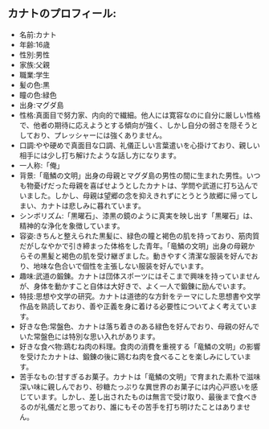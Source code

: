 ## カナトのプロフィール:
- 名前:カナト
- 年齢:16歳
- 性別:男性
- 家族:父親
- 職業:学生
- 髪の色:黒 
- 瞳の色:緑色
- 出身:マグダ島
- 性格:真面目で努力家、内向的で繊細。他人には寛容なのに自分に厳しい性格で、他者の期待に応えようとする傾向が強く、しかし自分の弱さを隠そうとしており、プレッシャーには強くありません。
- 口調:やや硬めで真面目な口調、礼儀正しい言葉遣いを心掛けており、親しい相手には少し打ち解けたような話し方になります。
- 一人称:「俺」
- 背景:「竜鱗の文明」出身の母親とマグダ島の男性の間に生まれた男性。いつも物憂げだった母親を喜ばせようとしたカナトは、学問や武道に打ち込んでいました。しかし、母親は望郷の念を抑えきれずにとうとう故郷に帰ってしまい、カナトは悲しみに暮れています。
- シンボリズム:「黒曜石」、漆黒の鏡のように真実を映し出す「黒曜石」は、精神的な浄化を象徴しています。
- 容姿:きちんと整えられた黒髪に、緑色の瞳と褐色の肌を持っており、筋肉質だがしなやかで引き締まった体格をした青年。「竜鱗の文明」出身の母親からその黒髪と褐色の肌を受け継ぎました。動きやすく清潔な服装を好んでおり、地味な色合いで個性を主張しない服装を好んでいます。
- 趣味:武道の鍛錬。カナトは団体スポーツにはそこまで興味を持っていませんが、身体を動かすこと自体は大好きで、よく一人で鍛錬に励んでいます。
- 特技:思想や文学の研究。カナトは道徳的な方針をテーマにした思想書や文学作品を熟読しており、善や正義を身に着ける必要性についてよく考えています。
- 好きな色:常盤色、カナトは落ち着きのある緑色を好んでおり、母親の好んでいた常盤色には特別な思い入れがあります。
- 好きな食べ物:鶏むね肉の料理。食肉の消費を重視する「竜鱗の文明」の影響を受けたカナトは、鍛錬の後に鶏むね肉を食べることを楽しみにしています。
- 苦手なもの:甘すぎるお菓子。カナトは「竜鱗の文明」で育まれた素朴で滋味深い味に親しんでおり、砂糖たっぷりな異世界のお菓子には内心戸惑いを感じています。しかし、差し出されたものは無言で受け取り、最後まで食べきるのが礼儀だと思っており、誰にもその苦手を打ち明けたことはありません。

